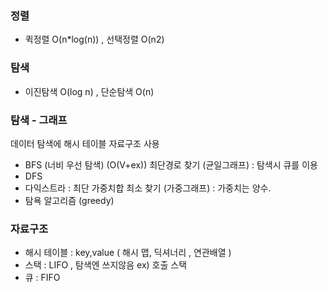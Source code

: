 ### 정렬
- 퀵정렬 O(n*log(n)) , 선택정렬 O(n2)

### 탐색
- 이진탐색 O(log n) , 단순탐색 O(n)

### 탐색 - 그래프
데이터 탐색에 해시 테이블 자료구조 사용

- BFS (너비 우선 탐색) (O(V+ex)) 최단경로 찾기 (균일그래프)
  : 탐색시 큐를 이용
- DFS
- 다익스트라 : 최단 가중치합 최소 찾기 (가중그래프) 
  : 가중치는 양수.
- 탐욕 알고리즘 (greedy)

### 자료구조
- 해시 테이블 : key,value 
  ( 해시 맵, 딕셔너리 , 연관배열 )
- 스택 : LIFO , 탐색엔 쓰지않음 ex) 호출 스택
- 큐 : FIFO
